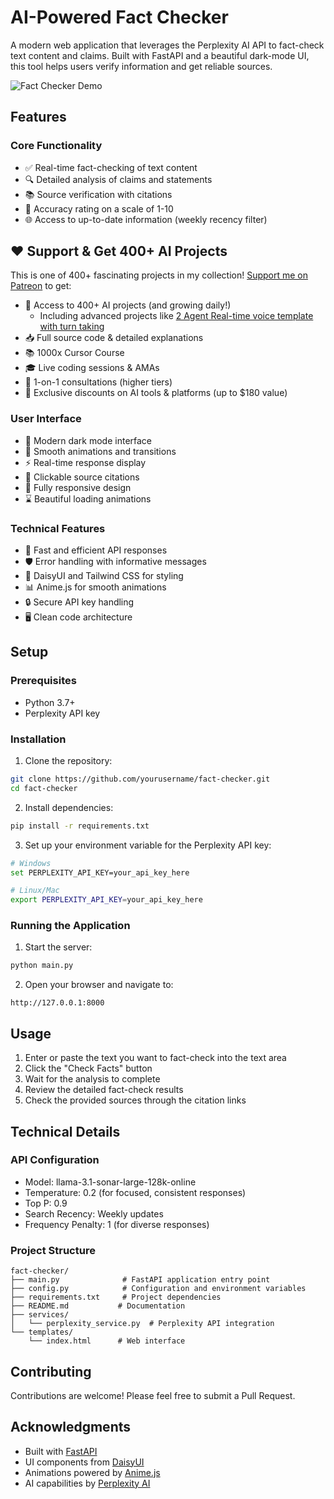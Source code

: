 # AI-Powered Fact Checker

A modern web application that leverages the Perplexity AI API to fact-check text content and claims. Built with FastAPI and a beautiful dark-mode UI, this tool helps users verify information and get reliable sources.

![Fact Checker Demo](demo.gif)

## Features

### Core Functionality

- ✅ Real-time fact-checking of text content
- 🔍 Detailed analysis of claims and statements
- 📚 Source verification with citations
- 🎯 Accuracy rating on a scale of 1-10
- 🌐 Access to up-to-date information (weekly recency filter)

## ❤️ Support & Get 400+ AI Projects

This is one of 400+ fascinating projects in my collection! [Support me on Patreon](https://www.patreon.com/c/echohive42/membership) to get:

- 🎯 Access to 400+ AI projects (and growing daily!)
  - Including advanced projects like [2 Agent Real-time voice template with turn taking](https://www.patreon.com/posts/2-agent-real-you-118330397)
- 📥 Full source code & detailed explanations
- 📚 1000x Cursor Course
- 🎓 Live coding sessions & AMAs
- 💬 1-on-1 consultations (higher tiers)
- 🎁 Exclusive discounts on AI tools & platforms (up to $180 value)

### User Interface

- 🌙 Modern dark mode interface
- 💫 Smooth animations and transitions
- ⚡ Real-time response display
- 🔗 Clickable source citations
- 📱 Fully responsive design
- ⌛ Beautiful loading animations

### Technical Features

- 🚀 Fast and efficient API responses
- 🛡️ Error handling with informative messages
- 🎨 DaisyUI and Tailwind CSS for styling
- 📊 Anime.js for smooth animations
- 🔒 Secure API key handling
- 🖥️ Clean code architecture



## Setup

### Prerequisites

- Python 3.7+
- Perplexity API key

### Installation

1. Clone the repository:

```bash
git clone https://github.com/yourusername/fact-checker.git
cd fact-checker
```

2. Install dependencies:

```bash
pip install -r requirements.txt
```

3. Set up your environment variable for the Perplexity API key:

```bash
# Windows
set PERPLEXITY_API_KEY=your_api_key_here

# Linux/Mac
export PERPLEXITY_API_KEY=your_api_key_here
```

### Running the Application

1. Start the server:

```bash
python main.py
```

2. Open your browser and navigate to:

```
http://127.0.0.1:8000
```

## Usage

1. Enter or paste the text you want to fact-check into the text area
2. Click the "Check Facts" button
3. Wait for the analysis to complete
4. Review the detailed fact-check results
5. Check the provided sources through the citation links

## Technical Details

### API Configuration

- Model: llama-3.1-sonar-large-128k-online
- Temperature: 0.2 (for focused, consistent responses)
- Top P: 0.9
- Search Recency: Weekly updates
- Frequency Penalty: 1 (for diverse responses)

### Project Structure

```
fact-checker/
├── main.py              # FastAPI application entry point
├── config.py            # Configuration and environment variables
├── requirements.txt     # Project dependencies
├── README.md           # Documentation
├── services/
│   └── perplexity_service.py  # Perplexity API integration
└── templates/
    └── index.html      # Web interface
```

## Contributing

Contributions are welcome! Please feel free to submit a Pull Request.

## Acknowledgments

- Built with [FastAPI](https://fastapi.tiangolo.com/)
- UI components from [DaisyUI](https://daisyui.com/)
- Animations powered by [Anime.js](https://animejs.com/)
- AI capabilities by [Perplexity AI](https://perplexity.ai/)

